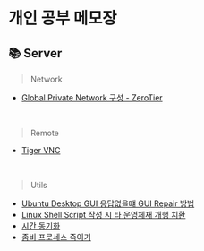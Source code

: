 # 개인 공부 메모장

## 📚 Server

> Network

- [Global Private Network 구성 - ZeroTier](./Server/Network/Zerotier.md)

<br>

> Remote

- [Tiger VNC](./Server/Remote/TigerVNC.md)

<br>

> Utils

- [Ubuntu Desktop GUI 응답없을떄 GUI Repair 방법](./Server/Utils/GUI%20Repair.md)
- [Linux Shell Script 작성 시 타 운영체재 개행 치환](./Server/Utils/개행%20제거.md)
- [시간 동기화](./Server/Utils/시간%20동기화.md)
- [좀비 프로세스 죽이기](./Server/Utils/좀비%20프로세스%20죽이기.md)